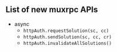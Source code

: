 ## List of new muxrpc APIs

- async
  - `httpAuth.requestSolution(sc, cc)`
  - `httpAuth.sendSolution(sc, cc, cr)`
  - `httpAuth.invalidateAllSolutions()`